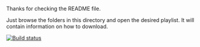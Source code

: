 Thanks for checking the README file.

Just browse the folders in this directory and open the desired playlist. It
will contain information on how to download.

[![Build status](https://img.shields.io/travis/JohannesLorenz/lq-playlists.svg?maxAge=3600)](https://travis-ci.org/JohannesLorenz/lq-playlists)

